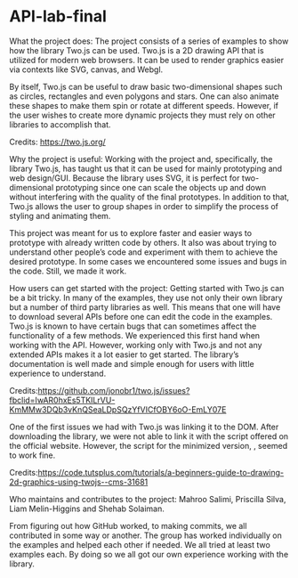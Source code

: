 # API-lab-final
What the project does:
The project consists of a series of examples to show how the library Two.js can be used. Two.js is a 2D drawing API that is utilized for modern web browsers. It can be used to render graphics easier via contexts like SVG, canvas, and Webgl.

By itself, Two.js can be useful to draw basic two-dimensional shapes such as circles, rectangles and even polygons and stars. One can also animate these shapes to make them spin or rotate at different speeds. However, if the user wishes to create more dynamic projects they must rely on other libraries to accomplish that.

Credits: https://two.js.org/

Why the project is useful:
Working with the project and, specifically, the library Two.js, has taught us that it can be used for mainly prototyping and web design/GUI. Because the library uses SVG, it is perfect for two-dimensional prototyping since one can scale the objects up and down without interfering with the quality of the final prototypes. In addition to that, Two.js allows the user to group shapes in order to simplify the process of styling and animating them.

This project was meant for us to explore faster and easier ways to prototype with already written code by others. It also was about trying to understand other people’s code and experiment with them to achieve the desired prototype. In some cases we encountered some issues and bugs in the code. Still, we made it work.

How users can get started with the project:
Getting started with Two.js can be a bit tricky. In many of the examples, they use not only their own library but a number of third party libraries as well. This means that one will have to download several APIs before one can edit the code in the examples. Two.js is known to have certain bugs that can sometimes affect the functionality of a few methods. We experienced this first hand when working with the API. However, working only with Two.js and not any extended APIs makes it a lot easier to get started. The library’s documentation is well made and simple enough for users with little experience to understand. 

Credits:https://github.com/jonobr1/two.js/issues?fbclid=IwAR0hxEs5TKILrVU-KmMMw3DQb3vKnQSeaLDpSQzYfVICfOBY6oO-EmLY07E

One of the first issues we had with Two.js was linking it to the DOM. After downloading the library, we were not able to link it with the script offered on the official website. However, the script for the minimized version, <script src="./two.min.js"></script>, seemed to work fine.

Credits:https://code.tutsplus.com/tutorials/a-beginners-guide-to-drawing-2d-graphics-using-twojs--cms-31681


Who maintains and contributes to the project:
Mahroo Salimi, Priscilla Silva, Liam Melin-Higgins and Shehab Solaiman.

From figuring out how GitHub worked, to making commits, we all contributed in some way or another. The group has worked individually on the examples and helped each other if needed.  We all tried at least two examples each. By doing so we all got our own experience working with the library.
